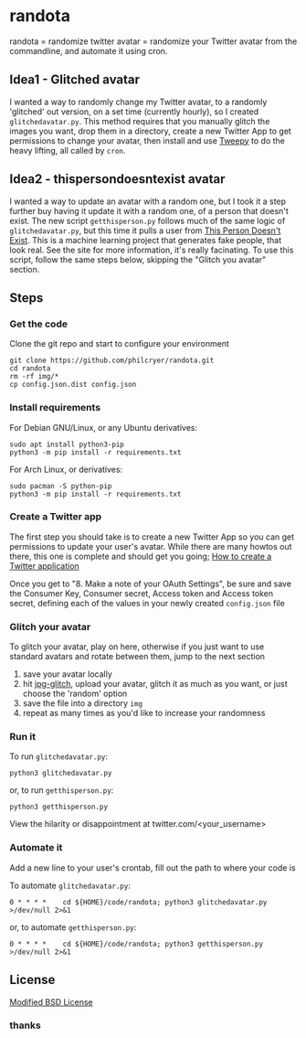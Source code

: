 # randota

randota = randomize twitter avatar = randomize your Twitter avatar from the commandline, and automate it using cron.

## Idea1 - Glitched avatar

I wanted a way to randomly change my Twitter avatar, to a randomly 'glitched' out version, on a set time (currently hourly), so I created `glitchedavatar.py`. This method requires that you manually glitch the images you want, drop them in a directory, create a new Twitter App to get permissions to change your avatar, then install and use [Tweepy](https://www.tweepy.org/) to do the heavy lifting, all called by `cron`.

## Idea2 - thispersondoesntexist avatar

I wanted a way to update an avatar with a random one, but I took it a step further buy having it update it with a random one, of a person that doesn't exist. The new script `getthisperson.py` follows much of the same logic of `glitchedavatar.py`, but this time it pulls a user from [This Person Doesn't Exist](https://thispersondoesntexist.com). This is a machine learning project that generates fake people, that look real. See the site for more information, it's really facinating. To use this script, follow the same steps below, skipping the "Glitch you avatar" section.

## Steps

### Get the code

Clone the git repo and start to configure your environment

```
git clone https://github.com/philcryer/randota.git
cd randota
rm -rf img/*
cp config.json.dist config.json
```

### Install requirements

For Debian GNU/Linux, or any Ubuntu derivatives:

```
sudo apt install python3-pip
python3 -m pip install -r requirements.txt
```

For Arch Linux, or derivatives:

```
sudo pacman -S python-pip
python3 -m pip install -r requirements.txt
```

### Create a Twitter app

The first step you should take is to create a new Twitter App so you can get permissions to update your user's avatar. While there are many howtos out there, this one is complete and should get you going; [How to create a Twitter application](https://docs.inboundnow.com/guide/create-twitter-application/)

Once you get to "8. Make a note of your OAuth Settings", be sure and save the Consumer Key, Consumer secret, Access token and Access token secret, defining each of the values in your newly created `config.json` file

### Glitch your avatar

To glitch your avatar, play on here, otherwise if you just want to use standard avatars and rotate between them, jump to the next section

1) save your avatar locally
2) hit [jpg-glitch](https://snorpey.github.io/jpg-glitch/), upload your avatar, glitch it as much as you want, or just choose the 'random' option
3) save the file into a directory `img`
4) repeat as many times as you'd like to increase your randomness


### Run it

To run `glitchedavatar.py`:

```
python3 glitchedavatar.py
```

or, to run `getthisperson.py`:

```
python3 getthisperson.py
```

View the hilarity or disappointment at twitter.com/<your_username>

### Automate it

Add a new line to your user's crontab, fill out the path to where your code is

To automate `glitchedavatar.py`:

```
0 * * * *    cd ${HOME}/code/randota; python3 glitchedavatar.py >/dev/null 2>&1
```

or, to automate `getthisperson.py`:

```
0 * * * *    cd ${HOME}/code/randota; python3 getthisperson.py >/dev/null 2>&1
```

## License

[Modified BSD License](LICENSE.md)

### thanks
